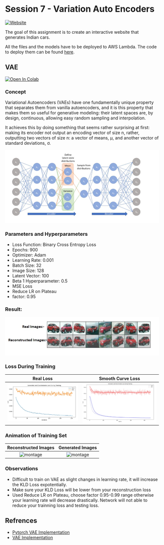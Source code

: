 # Session 7 - Variation Auto Encoders

[![Website](https://img.shields.io/badge/Website-green.svg)](http://face-operations.s3-website-us-east-1.amazonaws.com/)

The goal of this assignment is to create an interactive website that generates Indian cars.

All the files and the models have to be deployed to AWS Lambda. The code to deploy them can be found [here](deployment/).

## VAE
[![Open In Colab](https://colab.research.google.com/assets/colab-badge.svg)](https://colab.research.google.com/github/pankaj90382/TSAI-2/blob/master/S7/VAE.ipynb)

### Concept
Variational Autoencoders (VAEs) have one fundamentally unique property that separates them from vanilla autoencoders, and it is this property that makes them so useful for generative modeling: their latent spaces are, by design, continuous, allowing easy random sampling and interpolation.

It achieves this by doing something that seems rather surprising at first: making its encoder not output an encoding vector of size n, rather, outputting two vectors of size n: a vector of means, μ, and another vector of standard deviations, σ.

  <img src="./Save_Model/VAE.JPG" alt="centered image" />
  
### Parameters and Hyperparameters

- Loss Function: Binary Cross Entropy Loss
- Epochs: 900
- Optimizer: Adam
- Learning Rate: 0.001
- Batch Size: 32
- Image Size: 128
- Latent Vector: 100
- Beta 1 Hyperparameter: 0.5
- MSE Loss
- Reduce LR on Plateau
- factor: 0.95

### Result: 

<p align='center'>
    <img src="./Save_Model/FR_Images.JPG" alt="centered image" />
</p>

### Loss During Training
|                               Real Loss                               |                          Smooth Curve Loss                            |
| :-------------------------------------------------------------------: | :-------------------------------------------------------------------: |
|<img src="./Save_Model/Loss.JPG" width="500px" alt="centered image" /> |<img src="./Save_Model/Smooth_Curve_Loss.JPG" width="500px" alt="centered image" /> |

### Animation of Training Set

|                               Reconstructed Images                    |                          Generated Images                             |
| :-------------------------------------------------------------------: | :-------------------------------------------------------------------: |
|![montage](Save_Model/cars.gif)                                        |![montage](Save_Model/samples.gif)                                     |

### Observations
-  Difficult to train on VAE as slight changes in learning rate, it will increase the KLD Loss expotentially.
-  Make sure your KLD Loss will be lower from your reconstruction loss
-  Used Reduce LR on Plateau, choose factor 0.95-0.99 range otherwise your learning rate will decrease drastically. Network will not able to reduce your trainning loss and testing loss.

## Refrences
-  [Pytorch VAE Implementation](https://github.com/AntixK/PyTorch-VAE)
-  [VAE Implementation](https://github.com/coolvision/vae_conv/blob/master/mvae_conv.py)
